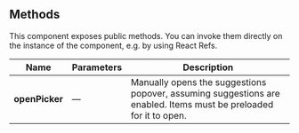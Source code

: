 ## Methods

This component exposes public methods. You can invoke them directly on the instance of the component, e.g. by using React Refs.

| Name           | Parameters | Description                                                                                                       |
| -------------- | ---------- | ----------------------------------------------------------------------------------------------------------------- |
| **openPicker** | &mdash;    | Manually opens the suggestions popover, assuming suggestions are enabled. Items must be preloaded for it to open. |
